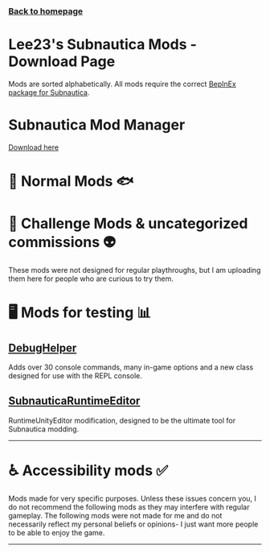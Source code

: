 ### [Back to homepage](https://github.com/LeeTwentyThree/SubnauticaMods/blob/main/README.md)

# Lee23's Subnautica Mods - Download Page
Mods are sorted alphabetically. All mods require the correct [BepInEx package for Subnautica](https://www.nexusmods.com/subnautica/mods/1108).

# Subnautica Mod Manager
[Download here](https://github.com/LeeTwentyThree/SubnauticaModManager)

# 🐠 Normal Mods 🐟

# 🎲 Challenge Mods & uncategorized commissions 👽

These mods were not designed for regular playthroughs, but I am uploading them here for people who are curious to try them.

# 🖥️ Mods for testing 📊

## [DebugHelper](https://www.submodica.xyz/mods/sn1/133)
Adds over 30 console commands, many in-game options and a new class designed for use with the REPL console.

## [SubnauticaRuntimeEditor](https://www.submodica.xyz/mods/sn1/109)
RuntimeUnityEditor modification, designed to be the ultimate tool for Subnautica modding.

---

# ♿ Accessibility mods ✅

Mods made for very specific purposes. Unless these issues concern you, I do not recommend the following mods as they may interfere with regular gameplay. The following mods were not made for me and do not necessarily reflect my personal beliefs or opinions- I just want more people to be able to enjoy the game.

---
